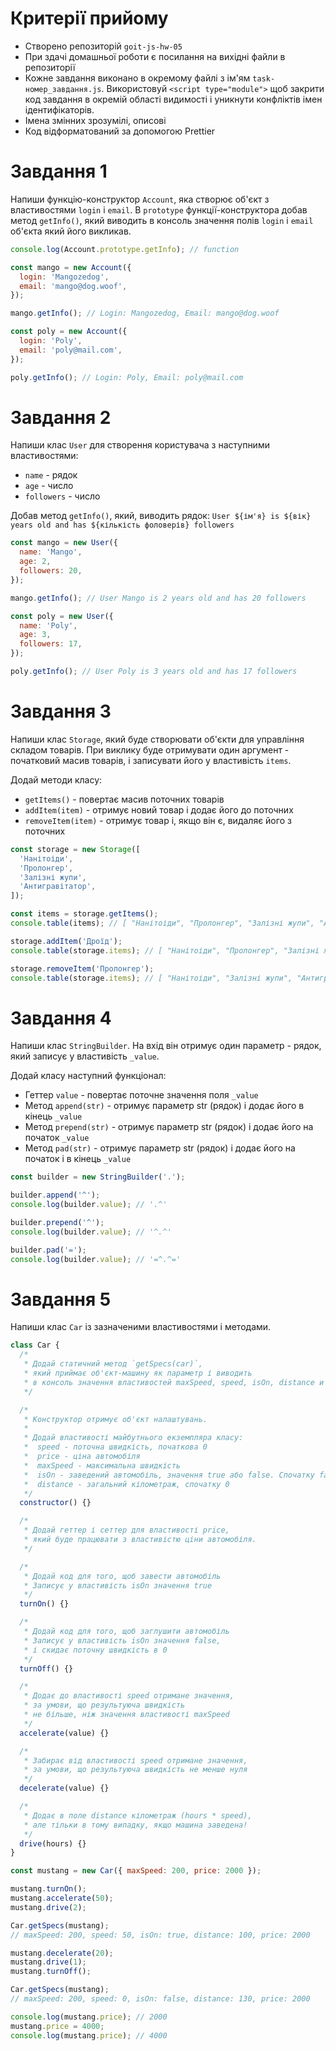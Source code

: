 # Критерії прийому

- Створено репозиторій `goit-js-hw-05`
- При здачі домашньої роботи є посилання на вихідні файли в репозиторії
- Кожне завдання виконано в окремому файлі з ім'ям `task-номер_завдання.js`.
  Використовуй `<script type="module">` щоб закрити код завдання в окремій
  області видимості і уникнути конфліктів імен ідентифікаторів.
- Імена змінних зрозумілі, описові
- Код відформатований за допомогою Prettier

# Завдання 1

Напиши функцію-конструктор `Account`, яка створює об'єкт з властивостями `login`
і `email`. В `prototype` функції-конструктора добав метод `getInfo()`, який
виводить в консоль значення полів `login` і `email` об'єкта який його викликав.

```js
console.log(Account.prototype.getInfo); // function

const mango = new Account({
  login: 'Mangozedog',
  email: 'mango@dog.woof',
});

mango.getInfo(); // Login: Mangozedog, Email: mango@dog.woof

const poly = new Account({
  login: 'Poly',
  email: 'poly@mail.com',
});

poly.getInfo(); // Login: Poly, Email: poly@mail.com
```

# Завдання 2

Напиши клас `User` для створення користувача з наступними властивостями:

- `name` - рядок
- `age` - число
- `followers` - число

Добав метод `getInfo()`, який, виводить рядок:
`User ${ім'я} is ${вік} years old and has ${кількість фоловерів} followers`

```js
const mango = new User({
  name: 'Mango',
  age: 2,
  followers: 20,
});

mango.getInfo(); // User Mango is 2 years old and has 20 followers

const poly = new User({
  name: 'Poly',
  age: 3,
  followers: 17,
});

poly.getInfo(); // User Poly is 3 years old and has 17 followers
```

# Завдання 3

Напиши клас `Storage`, який буде створювати об'єкти для управління складом
товарів. При виклику буде отримувати один аргумент - початковий масив товарів, і
записувати його у властивість `items`.

Додай методи класу:

- `getItems()` - повертає масив поточних товарів
- `addItem(item)` - отримує новий товар і додає його до поточних
- `removeItem(item)` - отримує товар і, якщо він є, видаляє його з поточних

```js
const storage = new Storage([
  'Нанітоіди',
  'Пролонгер',
  'Залізні жупи',
  'Антигравітатор',
]);

const items = storage.getItems();
console.table(items); // [ "Нанітоіди", "Пролонгер", "Залізні жупи", "Антигравітатор" ]

storage.addItem('Дроїд');
console.table(storage.items); // [ "Нанітоіди", "Пролонгер", "Залізні жупи", "Антигравітатор", "Дроїд" ]

storage.removeItem('Пролонгер');
console.table(storage.items); // [ "Нанітоіди", "Залізні жупи", "Антигравітатор", "Дроїд" ]
```

# Завдання 4

Напиши клас `StringBuilder`. На вхід він отримує один параметр - рядок,
який записує у властивість `_value`.

Додай класу наступний функціонал:

- Геттер `value` - повертає поточне значення поля `_value`
- Метод `append(str)` - отримує параметр str (рядок) і додає його в кінець
  `_value`
- Метод `prepend(str)` - отримує параметр str (рядок) і додає його на початок
  `_value`
- Метод `pad(str)` - отримує параметр str (рядок) і додає його на початок і в кінець `_value`

```js
const builder = new StringBuilder('.');

builder.append('^');
console.log(builder.value); // '.^'

builder.prepend('^');
console.log(builder.value); // '^.^'

builder.pad('=');
console.log(builder.value); // '=^.^='
```

# Завдання 5

Напиши клас `Car` із зазначеними властивостями і методами.

```js
class Car {
  /*
   * Додай статичний метод `getSpecs(car)`,
   * який приймає об'єкт-машину як параметр і виводить
   * в консоль значення властивостей maxSpeed, speed, isOn, distance и price.
   */

  /*
   * Конструктор отримує об'єкт налаштувань.
   *
   * Додай властивості майбутнього екземпляра класу:
   *  speed - поточна швидкість, початкова 0
   *  price - ціна автомобіля
   *  maxSpeed - максимальна швидкість
   *  isOn - заведений автомобіль, значення true або false. Спочатку false
   *  distance - загальний кілометраж, спочатку 0
   */
  constructor() {}

  /*
   * Додай геттер і сеттер для властивості price,
   * який буде працювати з властивістю ціни автомобіля.
   */

  /*
   * Додай код для того, щоб завести автомобіль
   * Записує у властивість isOn значення true
   */
  turnOn() {}

  /*
   * Додай код для того, щоб заглушити автомобіль
   * Записує у властивість isOn значення false,
   * і скидає поточну швидкість в 0
   */
  turnOff() {}

  /*
   * Додає до властивості speed отримане значення,
   * за умови, що результуюча швидкість
   * не більше, ніж значення властивості maxSpeed
   */
  accelerate(value) {}

  /*
   * Забирає від властивості speed отримане значення,
   * за умови, що результуюча швидкість не менше нуля
   */
  decelerate(value) {}

  /*
   * Додає в поле distance кілометраж (hours * speed),
   * але тільки в тому випадку, якщо машина заведена!
   */
  drive(hours) {}
}

const mustang = new Car({ maxSpeed: 200, price: 2000 });

mustang.turnOn();
mustang.accelerate(50);
mustang.drive(2);

Car.getSpecs(mustang);
// maxSpeed: 200, speed: 50, isOn: true, distance: 100, price: 2000

mustang.decelerate(20);
mustang.drive(1);
mustang.turnOff();

Car.getSpecs(mustang);
// maxSpeed: 200, speed: 0, isOn: false, distance: 130, price: 2000

console.log(mustang.price); // 2000
mustang.price = 4000;
console.log(mustang.price); // 4000
```
